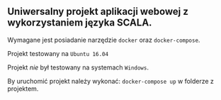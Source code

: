 ## Uniwersalny projekt aplikacji webowej z wykorzystaniem języka SCALA.

Wymagane jest posiadanie narzędzie `docker` oraz `docker-compose`.

Projekt testowany na `Ubuntu 16.04`

Projekt *nie* był testowany na systemach `Windows`.

By uruchomić projekt należy wykonać: `docker-compose up` w folderze z projektem.
